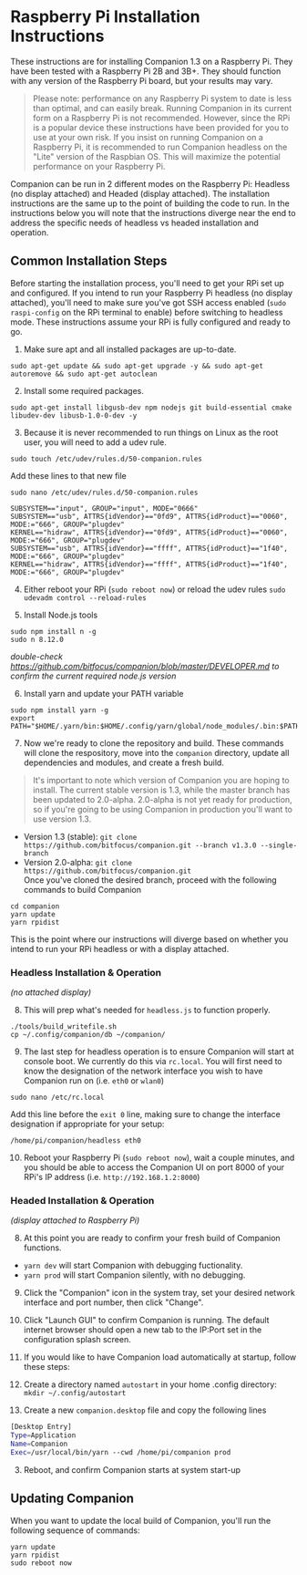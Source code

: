 # Raspberry Pi Installation Instructions
These instructions are for installing Companion 1.3 on a Raspberry Pi. They have been tested with a Raspberry Pi 2B and 3B+. They should function with any version of the Raspberry Pi board, but your results may vary.

> Please note: performance on any Raspberry Pi system to date is less than optimal, and can easily break. Running Companion in its current form on a Raspberry Pi is not recommended. However, since the RPi is a popular device these instructions have been provided for you to use at your own risk. If you insist on running Companion on a Raspberry Pi, it is recommended to run Companion headless on the "Lite" version of the Raspbian OS. This will maximize the potential performance on your Raspberry Pi.

Companion can be run in 2 different modes on the Raspberry Pi: Headless (no display attached) and Headed (display attached). The installation instructions are the same up to the point of building the code to run. In the instructions below you will note that the instructions diverge near the end to address the specific needs of headless vs headed installation and operation.

## Common Installation Steps
Before starting the installation process, you'll need to get your RPi set up and configured. If you intend to run your Raspberry Pi headless (no display attached), you'll need to make sure you've got SSH access enabled (`sudo raspi-config` on the RPi terminal to enable) before switching to headless mode. These instructions assume your RPi is fully configured and ready to go.

1. Make sure apt and all installed packages are up-to-date.
```
sudo apt-get update && sudo apt-get upgrade -y && sudo apt-get autoremove && sudo apt-get autoclean
```

2. Install some required packages.
```
sudo apt-get install libgusb-dev npm nodejs git build-essential cmake libudev-dev libusb-1.0-0-dev -y
```

3. Because it is never recommended to run things on Linux as the root user, you will need to add a udev rule.
```
sudo touch /etc/udev/rules.d/50-companion.rules
```
Add these lines to that new file
```
sudo nano /etc/udev/rules.d/50-companion.rules
```
```
SUBSYSTEM=="input", GROUP="input", MODE="0666"
SUBSYSTEM=="usb", ATTRS{idVendor}=="0fd9", ATTRS{idProduct}=="0060", MODE:="666", GROUP="plugdev"
KERNEL=="hidraw", ATTRS{idVendor}=="0fd9", ATTRS{idProduct}=="0060", MODE:="666", GROUP="plugdev"
SUBSYSTEM=="usb", ATTRS{idVendor}=="ffff", ATTRS{idProduct}=="1f40", MODE:="666", GROUP="plugdev"
KERNEL=="hidraw", ATTRS{idVendor}=="ffff", ATTRS{idProduct}=="1f40", MODE:="666", GROUP="plugdev"
```

4. Either reboot your RPi (`sudo reboot now`) or reload the udev rules `sudo udevadm control --reload-rules`

5. Install Node.js tools
```
sudo npm install n -g
sudo n 8.12.0
```
*double-check https://github.com/bitfocus/companion/blob/master/DEVELOPER.md to confirm the current required node.js version*

6. Install yarn and update your PATH variable
```
sudo npm install yarn -g
export PATH="$HOME/.yarn/bin:$HOME/.config/yarn/global/node_modules/.bin:$PATH"
```

7. Now we're ready to clone the repository and build. These commands will clone the respository, move into the `companion` directory, update all dependencies and modules, and create a fresh build.
>It's important to note which version of Companion you are hoping to install. The current stable version is 1.3, while the master branch has been updated to 2.0-alpha. 2.0-alpha is not yet ready for production, so if you're going to be using Companion in production you'll want to use version 1.3.
* Version 1.3 (stable): `git clone https://github.com/bitfocus/companion.git --branch v1.3.0 --single-branch`
* Version 2.0-alpha: `git clone https://github.com/bitfocus/companion.git`  
Once you've cloned the desired branch, proceed with the following commands to build Companion
```
cd companion
yarn update
yarn rpidist
```

This is the point where our instructions will diverge based on whether you intend to run your RPi headless or with a display attached.

### Headless Installation & Operation
_(no attached display)_

8. This will prep what's needed for `headless.js` to function properly.
```
./tools/build_writefile.sh
cp ~/.config/companion/db ~/companion/
```

9. The last step for headless operation is to ensure Companion will start at console boot. We currently do this via `rc.local`. You will first need to know the designation of the network interface you wish to have Companion run on (i.e. `eth0` or `wlan0`)
```
sudo nano /etc/rc.local
```
Add this line before the `exit 0` line, making sure to change the interface designation if appropriate for your setup:
```
/home/pi/companion/headless eth0
```

10. Reboot your Raspberry Pi (`sudo reboot now`), wait a couple minutes, and you should be able to access the Companion UI on port 8000 of your RPi's IP address (i.e. `http://192.168.1.2:8000`)

### Headed Installation & Operation
_(display attached to Raspberry Pi)_

8. At this point you are ready to confirm your fresh build of Companion functions.
* `yarn dev` will start Companion with debugging fuctionality.
* `yarn prod` will start Companion silently, with no debugging.

9. Click the "Companion" icon in the system tray, set your desired network interface and port number, then click "Change".

10. Click "Launch GUI" to confirm Companion is running. The default internet browser should open a new tab to the IP:Port set in the configuration splash screen.

11. If you would like to have Companion load automatically at startup, follow these steps:
  1. Create a directory named `autostart` in your home .config directory: `mkdir ~/.config/autostart`
  2. Create a new `companion.desktop` file and copy the following lines
  ```bash
  [Desktop Entry]
  Type=Application
  Name=Companion
  Exec=/usr/local/bin/yarn --cwd /home/pi/companion prod
  ```
  3. Reboot, and confirm Companion starts at system start-up


## Updating Companion
When you want to update the local build of Companion, you'll run the following sequence of commands:
```
yarn update
yarn rpidist
sudo reboot now
```
